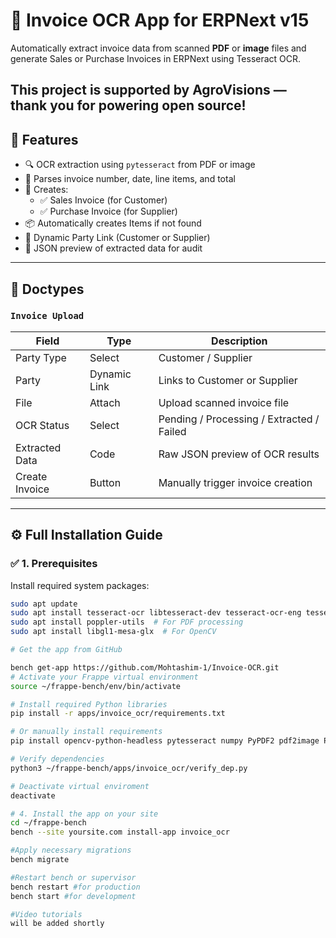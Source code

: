 # 📄 Invoice OCR App for ERPNext v15

Automatically extract invoice data from scanned **PDF** or **image** files and generate Sales or Purchase Invoices in ERPNext using Tesseract OCR.

**This project is supported by AgroVisions — thank you for powering open source!**
---

## 🚀 Features

- 🔍 OCR extraction using `pytesseract` from PDF or image
- 📄 Parses invoice number, date, line items, and total
- 🧾 Creates:
  - ✅ Sales Invoice (for Customer)
  - ✅ Purchase Invoice (for Supplier)
- 📦 Automatically creates Items if not found
- 🔄 Dynamic Party Link (Customer or Supplier)
- 📂 JSON preview of extracted data for audit

---

## 📁 Doctypes

### `Invoice Upload`

| Field           | Type          | Description                              |
|------------------|---------------|------------------------------------------|
| Party Type       | Select         | Customer / Supplier                      |
| Party            | Dynamic Link   | Links to Customer or Supplier            |
| File             | Attach         | Upload scanned invoice file              |
| OCR Status       | Select         | Pending / Processing / Extracted / Failed |
| Extracted Data   | Code           | Raw JSON preview of OCR results          |
| Create Invoice   | Button         | Manually trigger invoice creation        |

---

## ⚙️ Full Installation Guide

### ✅ 1. Prerequisites

Install required system packages:

```bash
sudo apt update
sudo apt install tesseract-ocr libtesseract-dev tesseract-ocr-eng tesseract-ocr-urd
sudo apt install poppler-utils  # For PDF processing
sudo apt install libgl1-mesa-glx  # For OpenCV

# Get the app from GitHub

bench get-app https://github.com/Mohtashim-1/Invoice-OCR.git
# Activate your Frappe virtual environment
source ~/frappe-bench/env/bin/activate

# Install required Python libraries
pip install -r apps/invoice_ocr/requirements.txt

# Or manually install requirements
pip install opencv-python-headless pytesseract numpy PyPDF2 pdf2image Pillow requests

# Verify dependencies
python3 ~/frappe-bench/apps/invoice_ocr/verify_dep.py

# Deactivate virtual enviroment
deactivate

# 4. Install the app on your site
cd ~/frappe-bench
bench --site yoursite.com install-app invoice_ocr

#Apply necessary migrations
bench migrate

#Restart bench or supervisor
bench restart #for production
bench start #for development

#Video tutorials
will be added shortly



